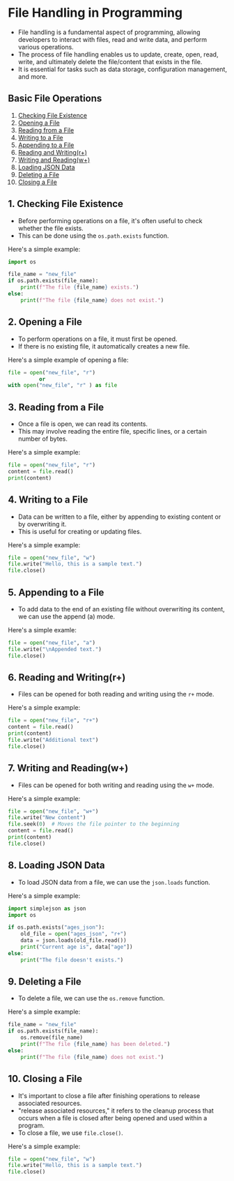 # File Handling in Programming

* File handling  is a fundamental aspect of programming, allowing developers to interact with files, read and write data, and perform various operations.
* The process of file handling enables us to update, create, open, read, write, and ultimately delete the file/content
that exists in the file.
* It is essential for tasks such as data storage, configuration management, and more.

## Basic File Operations

1. [Checking File Existence](#1-checking-file-existence)
1. [Opening a File](#2-opening-a-file)
1. [Reading from a File](#3-reading-from-a-file)
1. [Writing to a File](#4-writing-to-a-file)
1. [Appending to a File](#5-appending-to-a-file)
1. [Reading and Writing(r+)](#6-reading-and-writingr)
1. [Writing and Reading(w+)](#7-writing-and-readingw)
1. [Loading JSON Data](#8-loading-json-data)
1. [Deleting a File](#9-deleting-a-file)
1. [Closing a File](#10-closing-a-file)

## 1. Checking File Existence

* Before performing operations on a file, it's often useful to check whether the file exists. 
* This can be done using the `os.path.exists` function.

Here's a simple example:
```py
import os

file_name = "new_file"
if os.path.exists(file_name):
    print(f"The file {file_name} exists.")
else:
    print(f"The file {file_name} does not exist.")
```

## 2. Opening a File

* To perform operations on a file, it must first be opened.
* If there is no existing file, it automatically creates a new file.

Here's a simple example of opening a file:
```py
file = open("new_file", "r")
          or
with open("new_file", "r" ) as file
```

## 3. Reading from a File

* Once a file is open, we can read its contents.
* This may involve reading the entire file, specific lines, or a certain number of bytes.

Here's a simple example:
```py
file = open("new_file", "r")
content = file.read()
print(content)
```

## 4. Writing to a File
* Data can be written to a file, either by appending to existing content or by overwriting it. 
* This is useful for creating or updating files.

Here's a simple example:
```py
file = open("new_file", "w")
file.write("Hello, this is a sample text.")
file.close()
```

## 5. Appending to a File

* To add data to the end of an existing file without overwriting its content, we can use the append (a) mode.

Here's a simple examle:
```py
file = open("new_file", "a")
file.write("\nAppended text.")
file.close()
```

## 6. Reading and Writing(r+)

* Files can be opened for both reading and writing using the `r+` mode.

Here's a simple example:
```py
file = open("new_file", "r+")
content = file.read()
print(content)
file.write("Additional text")
file.close()
```

## 7. Writing and Reading(w+)

* Files can be opened for both writing and reading using the `w+` mode.

Here's a simple example:
```py
file = open("new_file", "w+")
file.write("New content")
file.seek(0)  # Moves the file pointer to the beginning
content = file.read()
print(content)
file.close()
```

## 8. Loading JSON Data

* To load JSON data from a file, we can use the `json.loads` function.

Here's a simple example:
```py
import simplejson as json
import os

if os.path.exists("ages_json"):
    old_file = open("ages_json", "r+")
    data = json.loads(old_file.read())
    print("Current age is", data["age"])
else:
    print("The file doesn't exists.")
```

## 9. Deleting a File

* To delete a file, we can use the `os.remove` function.

Here's a simple example:
```py
file_name = "new_file"
if os.path.exists(file_name):
    os.remove(file_name)
    print(f"The file {file_name} has been deleted.")
else:
    print(f"The file {file_name} does not exist.")
```

## 10. Closing a File

* It's important to close a file after finishing operations to release associated resources.
* "release associated resources," it refers to the cleanup process that occurs when a file is closed after being opened and used within a program.
* To close a file, we use `file.close()`.

Here's a simple example:
```py
file = open("new_file", "w")
file.write("Hello, this is a sample text.")
file.close()
```


